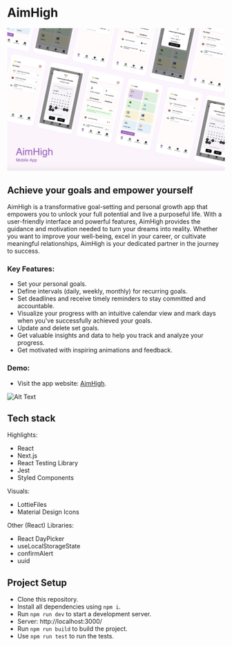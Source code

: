 # AimHigh

![AimHigh](/public/aimhigh_app_frames.jpg)

## Achieve your goals and empower yourself

AimHigh is a transformative goal-setting and personal growth app that empowers you to unlock your full potential and live a purposeful life. With a user-friendly interface and powerful features, AimHigh provides the guidance and motivation needed to turn your dreams into reality. Whether you want to improve your well-being, excel in your career, or cultivate meaningful relationships, AimHigh is your dedicated partner in the journey to success.

### Key Features:

- Set your personal goals.
- Define intervals (daily, weekly, monthly) for recurring goals.
- Set deadlines and receive timely reminders to stay committed and accountable.
- Visualize your progress with an intuitive calendar view and mark days when you've successfully achieved your goals.
- Update and delete set goals.
- Get valuable insights and data to help you track and analyze your progress.
- Get motivated with inspiring animations and feedback.

### Demo:

- Visit the app website: [AimHigh](https://aim-high.vercel.app/).

![Alt Text](/public/aimhigh_app_demo.gif)

## Tech stack

Highlights:

- React
- Next.js
- React Testing Library
- Jest
- Styled Components

Visuals:

- LottieFiles
- Material Design Icons

Other (React) Libraries:

- React DayPicker
- useLocalStorageState
- confirmAlert
- uuid

## Project Setup

- Clone this repository.
- Install all dependencies using `npm i`.
- Run `npm run dev` to start a development server.
- Server: http://localhost:3000/
- Run `npm run build` to build the project.
- Use `npm run test` to run the tests.
